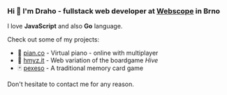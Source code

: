### Hi 👋 I'm <b>Draho</b> - fullstack web developer at [Webscope](https://www.webscope.io/) in Brno

I love **JavaScript** and also **Go** language.

Check out some of my projects:

  - 🎹 [pian.co](https://pian.co) - Virtual piano - online with multiplayer 
  - 🐝 [hmyz.it](https://hmyzit.draho.cz) - Web variation of the boardgame _Hive_
  - 🃏 [pexeso](https://pexeso.draho.cz) - A traditional memory card game


Don't hesitate to contact me for any reason.
